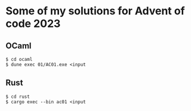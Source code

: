 # Some of my solutions for Advent of code 2023

## OCaml

```
$ cd ocaml
$ dune exec 01/AC01.exe <input
```

## Rust

```
$ cd rust
$ cargo exec --bin ac01 <input
```
